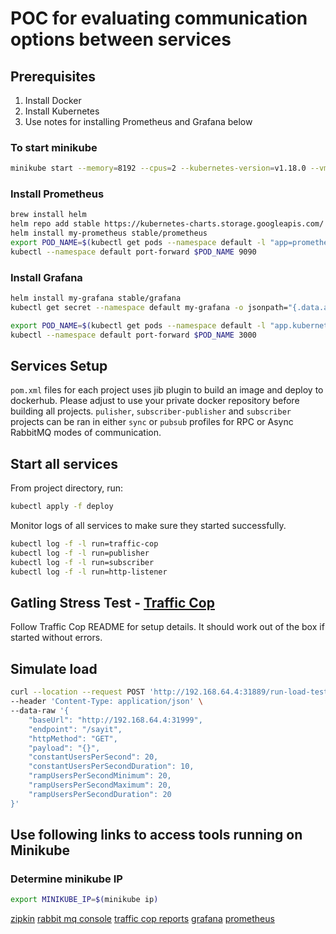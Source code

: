 # POC for evaluating communication options between services

## Prerequisites

1. Install Docker
2. Install Kubernetes
3. Use notes for installing Prometheus and Grafana below

### To start minikube

```bash
minikube start --memory=8192 --cpus=2 --kubernetes-version=v1.18.0 --vm-driver=hyperkit --bootstrapper=kubeadm --extra-config=apiserver.enable-admission-plugins="LimitRanger,NamespaceExists,NamespaceLifecycle,ResourceQuota,ServiceAccount,DefaultStorageClass,MutatingAdmissionWebhook"
```

### Install Prometheus

```bash
brew install helm
helm repo add stable https://kubernetes-charts.storage.googleapis.com/
helm install my-prometheus stable/prometheus
export POD_NAME=$(kubectl get pods --namespace default -l "app=prometheus,component=server" -o jsonpath="{.items[0].metadata.name}")
kubectl --namespace default port-forward $POD_NAME 9090
```

### Install Grafana

```bash
helm install my-grafana stable/grafana
kubectl get secret --namespace default my-grafana -o jsonpath="{.data.admin-password}" | base64 --decode ; echo

export POD_NAME=$(kubectl get pods --namespace default -l "app.kubernetes.io/name=grafana,app.kubernetes.io/instance=my-grafana" -o jsonpath="{.items[0].metadata.name}")
kubectl --namespace default port-forward $POD_NAME 3000
```

## Services Setup

`pom.xml` files for each project uses jib plugin to build an image and deploy to dockerhub.  Please adjust to use your private docker repository before building all projects.
`pulisher`, `subscriber-publisher` and `subscriber` projects can be ran in either `sync` or `pubsub` profiles for RPC or Async RabbitMQ modes of communication.

## Start all services

From project directory, run:

```bash
kubectl apply -f deploy
```

Monitor logs of all services to make sure they started successfully.

```bash
kubectl log -f -l run=traffic-cop
kubectl log -f -l run=publisher
kubectl log -f -l run=subscriber
kubectl log -f -l run=http-listener
```

## Gatling Stress Test - [Traffic Cop](https://github.com/walterscarborough/traffic-cop)

Follow Traffic Cop README for setup details.  It should work out of the box if started without errors.

## Simulate load

```bash
curl --location --request POST 'http://192.168.64.4:31889/run-load-test' \
--header 'Content-Type: application/json' \
--data-raw '{
    "baseUrl": "http://192.168.64.4:31999",
    "endpoint": "/sayit",
    "httpMethod": "GET",
    "payload": "{}",
    "constantUsersPerSecond": 20,
    "constantUsersPerSecondDuration": 10,
    "rampUsersPerSecondMinimum": 20,
    "rampUsersPerSecondMaximum": 20,
    "rampUsersPerSecondDuration": 20
}'
```

## Use following links to access tools running on Minikube

### Determine minikube IP

```bash
export MINIKUBE_IP=$(minikube ip)
```

[zipkin](http://MINIKUBE_IP:31411/)
[rabbit mq console](http://MINIKUBE_IP:31672)
[traffic cop reports](http://MINIKUBE_IP:31889/reports)
[grafana](http://localhost:3000)
[prometheus](http://localhost:9090)